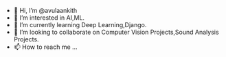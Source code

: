 - 👋 Hi, I’m @avulaankith
- 👀 I’m interested in AI,ML.
- 🌱 I’m currently learning Deep Learning,Django.
- 💞️ I’m looking to collaborate on Computer Vision Projects,Sound Analysis Projects.
- 📫 How to reach me ...

<!---
avulaankith/avulaankith is a ✨ special ✨ repository because its `README.md` (this file) appears on your GitHub profile.
You can click the Preview link to take a look at your changes.
--->
